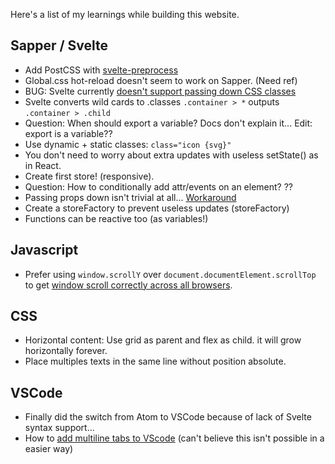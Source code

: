 Here's a list of my learnings while building this website.

## Sapper / Svelte

- Add PostCSS with [svelte-preprocess](https://www.npmjs.com/package/svelte-preprocess)
- Global.css hot-reload doesn't seem to work on Sapper. (Need ref)
- BUG: Svelte currently [doesn't support passing down CSS classes](https://github.com/sveltejs/svelte/issues/2870#issuecomment-511251023)
- Svelte converts wild cards to .classes `.container > *` outputs `.container > .child`
- Question: When should export a variable? Docs don't explain it... Edit: export is a variable??
- Use dynamic + static classes: `class="icon {svg}"`
- You don't need to worry about extra updates with useless setState() as in React.
- Create first store! (responsive).
- Question: How to conditionally add attr/events on an element? ??
- Passing props down isn't trivial at all... [Workaround](https://github.com/sveltejs/svelte/issues/2870#issuecomment-529200474)
- Create a storeFactory to prevent useless updates (storeFactory)
- Functions can be reactive too (as variables!)

## Javascript

- Prefer using `window.scrollY` over `document.documentElement.scrollTop` to get [window scroll correctly across all browsers](https://stackoverflow.com/questions/20514596/document-documentelement-scrolltop-return-value-differs-in-chrome).

## CSS

- Horizontal content: Use grid as parent and flex as child. it will grow horizontally forever.
- Place multiples texts in the same line without position absolute.

## VSCode

- Finally did the switch from Atom to VSCode because of lack of Svelte syntax support...
- How to [add multiline tabs to VScode](https://stackoverflow.com/a/57441591/4737729) (can't believe this isn't possible in a easier way)
